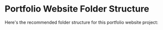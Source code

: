 # Portfolio Website Folder Structure

Here's the recommended folder structure for this portfolio website project:
